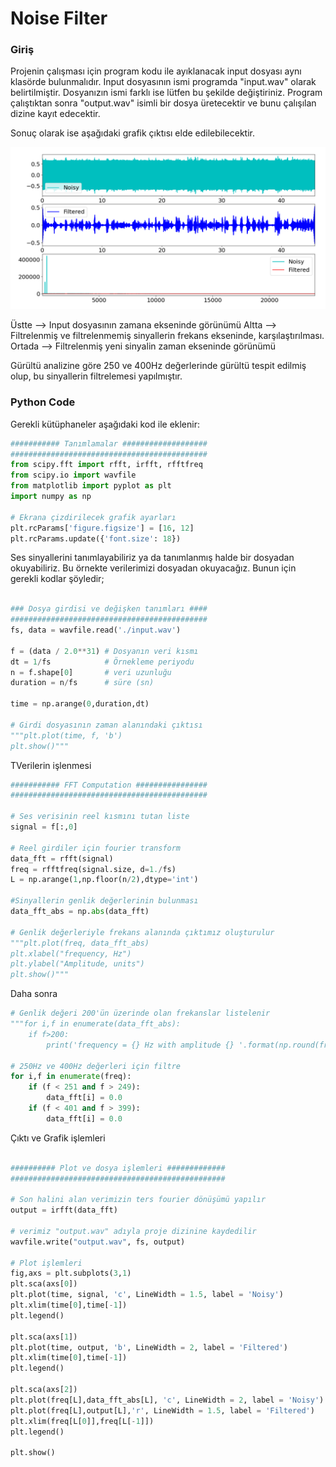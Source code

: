 # Noise Filter

### Giriş
Projenin çalışması için program kodu ile ayıklanacak input dosyası aynı klasörde bulunmalıdır. Input dosyasının ismi programda "input.wav" olarak belirtilmiştir. Dosyanızın ismi farklı ise lütfen bu şekilde değiştiriniz. Program çalıştıktan sonra "output.wav" isimli bir dosya üretecektir ve bunu çalışılan dizine kayıt edecektir.

Sonuç olarak ise aşağıdaki grafik çıktısı elde edilebilecektir.

![Noise-Filter for 250 and 400Hz](./noise_filter.png "Noise-Filter")

Üstte --> Input dosyasının zamana ekseninde görünümü
Altta --> Filtrelenmiş ve filtrelenmemiş sinyallerin frekans ekseninde, karşılaştırılması.
Ortada --> Filtrelenmiş yeni sinyalin zaman ekseninde görünümü

Gürültü analizine göre 250 ve 400Hz değerlerinde gürültü tespit edilmiş olup, bu sinyallerin filtrelemesi yapılmıştır.

### Python Code
Gerekli kütüphaneler aşağıdaki kod ile eklenir:
```python
########### Tanımlamalar ###################
############################################
from scipy.fft import rfft, irfft, rfftfreq
from scipy.io import wavfile
from matplotlib import pyplot as plt
import numpy as np

# Ekrana çizdirilecek grafik ayarları
plt.rcParams['figure.figsize'] = [16, 12]
plt.rcParams.update({'font.size': 18})

```

Ses sinyallerini tanımlayabiliriz ya da tanımlanmış halde bir dosyadan okuyabiliriz. Bu örnekte verilerimizi dosyadan okuyacağız. Bunun için gerekli kodlar şöyledir; 
```python

### Dosya girdisi ve değişken tanımları ####
############################################
fs, data = wavfile.read('./input.wav')

f = (data / 2.0**31) # Dosyanın veri kısmı
dt = 1/fs            # Örnekleme periyodu
n = f.shape[0]       # veri uzunluğu
duration = n/fs      # süre (sn)

time = np.arange(0,duration,dt)

# Girdi dosyasının zaman alanındaki çıktısı
"""plt.plot(time, f, 'b')
plt.show()"""

```

TVerilerin işlenmesi

```python
########### FFT Computation ################
############################################

# Ses verisinin reel kısmını tutan liste
signal = f[:,0] 

# Reel girdiler için fourier transform
data_fft = rfft(signal)
freq = rfftfreq(signal.size, d=1./fs)
L = np.arange(1,np.floor(n/2),dtype='int')

#Sinyallerin genlik değerlerinin bulunması
data_fft_abs = np.abs(data_fft)

# Genlik değerleriyle frekans alanında çıktımız oluşturulur
"""plt.plot(freq, data_fft_abs)
plt.xlabel("frequency, Hz")
plt.ylabel("Amplitude, units")
plt.show()"""
```

Daha sonra 

```python
# Genlik değeri 200'ün üzerinde olan frekanslar listelenir
"""for i,f in enumerate(data_fft_abs):
    if f>200:  
        print('frequency = {} Hz with amplitude {} '.format(np.round(freq[i],1),  np.round(f)))"""

# 250Hz ve 400Hz değerleri için filtre
for i,f in enumerate(freq):
    if (f < 251 and f > 249):
        data_fft[i] = 0.0
    if (f < 401 and f > 399):
        data_fft[i] = 0.0
```

Çıktı ve Grafik işlemleri

```python

########## Plot ve dosya işlemleri #############
################################################

# Son halini alan verimizin ters fourier dönüşümü yapılır
output = irfft(data_fft)

# verimiz "output.wav" adıyla proje dizinine kaydedilir 
wavfile.write("output.wav", fs, output)

# Plot işlemleri
fig,axs = plt.subplots(3,1)
plt.sca(axs[0])
plt.plot(time, signal, 'c', LineWidth = 1.5, label = 'Noisy')
plt.xlim(time[0],time[-1])
plt.legend()

plt.sca(axs[1])
plt.plot(time, output, 'b', LineWidth = 2, label = 'Filtered')
plt.xlim(time[0],time[-1])
plt.legend()

plt.sca(axs[2])
plt.plot(freq[L],data_fft_abs[L], 'c', LineWidth = 2, label = 'Noisy')
plt.plot(freq[L],output[L],'r', LineWidth = 1.5, label = 'Filtered')
plt.xlim(freq[L[0]],freq[L[-1]])
plt.legend() 

plt.show()

```

